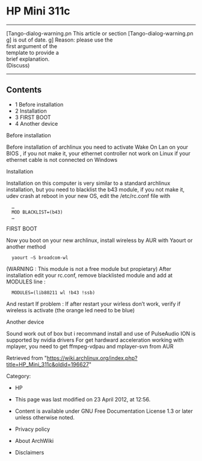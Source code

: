 HP Mini 311c
============

  ------------------------ ------------------------ ------------------------
  [Tango-dialog-warning.pn This article or section  [Tango-dialog-warning.pn
  g]                       is out of date.          g]
                           Reason: please use the   
                           first argument of the    
                           template to provide a    
                           brief explanation.       
                           (Discuss)                
  ------------------------ ------------------------ ------------------------

Contents
--------

-   1 Before installation
-   2 Installation
-   3 FIRST BOOT
-   4 Another device

Before installation

Before installation of archlinux you need to activate Wake On Lan on
your BIOS , if you not make it, your ethernet controller not work on
Linux if your ethernet cable is not connected on Windows

Installation

Installation on this computer is very similar to a standard archlinux
installation, but you need to blacklist the b43 module, if you not make
it, udev crash at reboot in your new OS, edit the /etc/rc.conf file with

      …
      MOD BLACKLIST=(b43)
      …

FIRST BOOT

Now you boot on your new archlinux, install wireless by AUR with Yaourt
or another method

      yaourt –S broadcom-wl

(WARNING : This module is not a free module but propietary) After
installation edit your rc.conf, remove blacklisted module and add at
MODULES line :

      MODULES=(lib80211 wl !b43 !ssb)

And restart If problem : If after restart your wirless don’t work,
verify if wireless is activate (the orange led need to be blue)

Another device

Sound work out of box but i recommand install and use of PulseAudio ION
is supported by nvidia drivers For get hardward acceleration working
with mplayer, you need to get ffmpeg-vdpau and mplayer-svn from AUR

Retrieved from
"https://wiki.archlinux.org/index.php?title=HP_Mini_311c&oldid=196627"

Category:

-   HP

-   This page was last modified on 23 April 2012, at 12:56.
-   Content is available under GNU Free Documentation License 1.3 or
    later unless otherwise noted.
-   Privacy policy
-   About ArchWiki
-   Disclaimers

